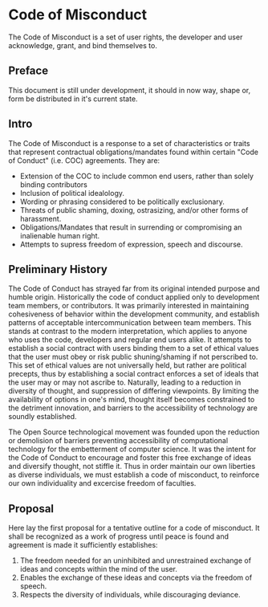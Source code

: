 Code of Misconduct
==================

The Code of Misconduct is a set of user rights, the developer and user acknowledge, grant, and bind themselves to.

Preface
-------

This document is still under development, it should in now way, shape or, form be distributed in it's current state.

Intro
-----

The Code of Misconduct is a response to a set of characteristics or traits that represent contractual obligations/mandates
found within certain "Code of Conduct" (i.e. COC) agreements.
They are:
* Extension of the COC to include common end users, rather than solely binding contributors
* Inclusion of political idealology.
* Wording or phrasing considered to be politically exclusionary.
* Threats of public shaming, doxing, ostrasizing, and/or other forms of harassment.
* Obligations/Mandates that result in surrending or compromising an inalienable human right.
* Attempts to supress freedom of expression, speech and discourse.

Preliminary History
--------------------

The Code of Conduct has strayed far from its original intended purpose and humble
origin. Historically the code of conduct applied only to development team members, or contributors. It
was primarily interested in maintaining cohesiveness of behavior within the development community, and 
establish patterns of acceptable intercommunication between team members. This stands at contrast to the 
modern interpretation, which applies to anyone who uses the code, developers and regular end users alike. It
attempts to establish a social contract with users binding them to a set of ethical values that the user must 
obey or risk public shuning/shaming if not perscribed to. This set of ethical values are not universally held,
but rather are political precepts, thus by establishing a social contract enforces a set of ideals
that the user may or may not ascribe to. Naturally, leading to a reduction in diversity of thought, and
suppression of differing viewpoints. By limiting the availability of options in one's mind, thought itself
becomes constrained to the detriment innovation, and barriers to the accessibility of technology are soundly
established.

The Open Source technological movement was founded upon the reduction or demolision of barriers preventing
accessibility of computational technology for the embetterment of computer science. It was the intent for the
Code of Conduct to encourage and foster this free exchange of ideas and diversify thought, not stiffle it.
Thus in order maintain our own liberties as diverse individuals, we must establish a code of misconduct, to
reinforce our own individuality and excercise freedom of faculties.

Proposal
--------

Here lay the first proposal for a tentative outline for a code of misconduct. It shall be recognized as a work
of progress until peace is found and agreement is made it sufficiently establishes:
1. The freedom needed for an uninhibited and unrestrained exchange of ideas and concepts within the mind of the user.
2. Enables the exchange of these ideas and concepts via the freedom of speech.
3. Respects the diversity of individuals, while discouraging deviance.

